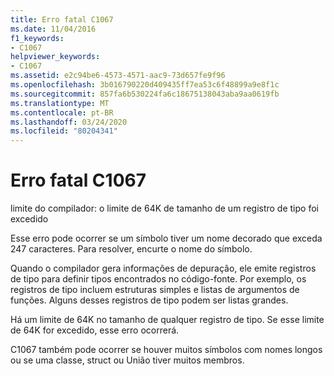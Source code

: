 ```yaml
---
title: Erro fatal C1067
ms.date: 11/04/2016
f1_keywords:
- C1067
helpviewer_keywords:
- C1067
ms.assetid: e2c94be6-4573-4571-aac9-73d657fe9f96
ms.openlocfilehash: 3b016790220d409435ff7ea53c6f48899a9e8f1c
ms.sourcegitcommit: 857fa6b530224fa6c18675138043aba9aa0619fb
ms.translationtype: MT
ms.contentlocale: pt-BR
ms.lasthandoff: 03/24/2020
ms.locfileid: "80204341"
---
```

# <a name="fatal-error-c1067"></a>Erro fatal C1067

limite do compilador: o limite de 64K de tamanho de um registro de tipo foi excedido

Esse erro pode ocorrer se um símbolo tiver um nome decorado que exceda 247 caracteres.  Para resolver, encurte o nome do símbolo.

Quando o compilador gera informações de depuração, ele emite registros de tipo para definir tipos encontrados no código-fonte.  Por exemplo, os registros de tipo incluem estruturas simples e listas de argumentos de funções.  Alguns desses registros de tipo podem ser listas grandes.

Há um limite de 64K no tamanho de qualquer registro de tipo.  Se esse limite de 64K for excedido, esse erro ocorrerá.

C1067 também pode ocorrer se houver muitos símbolos com nomes longos ou se uma classe, struct ou União tiver muitos membros.
